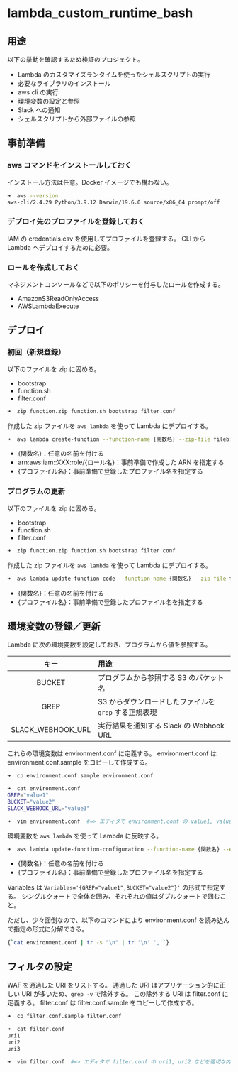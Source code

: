 # lambda_custom_runtime_bash

## 用途

以下の挙動を確認するため検証のプロジェクト。

- Lambda のカスタマイズランタイムを使ったシェルスクリプトの実行
- 必要なライブラリのインストール
- aws cli の実行
- 環境変数の設定と参照
- Slack への通知
- シェルスクリプトから外部ファイルの参照

## 事前準備

### aws コマンドをインストールしておく

インストール方法は任意。Docker イメージでも構わない。

```sh
➜  aws --version
aws-cli/2.4.29 Python/3.9.12 Darwin/19.6.0 source/x86_64 prompt/off
```

### デプロイ先のプロファイルを登録しておく

IAM の credentials.csv を使用してプロファイルを登録する。
CLI から Lambda へデプロイするために必要。

### ロールを作成しておく

マネジメントコンソールなどで以下のポリシーを付与したロールを作成する。

- AmazonS3ReadOnlyAccess
- AWSLambdaExecute

## デプロイ

### 初回（新規登録）

以下のファイルを zip に固める。

- bootstrap
- function.sh
- filter.conf

```sh
➜  zip function.zip function.sh bootstrap filter.conf
```

作成した zip ファイルを `aws lambda` を使って Lambda にデプロイする。

```sh
➜  aws lambda create-function --function-name {関数名} --zip-file fileb://function.zip --handler function.handler --runtime provided --role arn:aws:iam::XXX:role/{ロール名} --profile {プロファイル名}
```

- {関数名}：任意の名前を付ける
- arn:aws:iam::XXX:role/{ロール名}：事前準備で作成した ARN を指定する
- {プロファイル名}：事前準備で登録したプロファイル名を指定する

### プログラムの更新

以下のファイルを zip に固める。

- bootstrap
- function.sh
- filter.conf

```sh
➜  zip function.zip function.sh bootstrap filter.conf
```

作成した zip ファイルを `aws lambda` を使って Lambda にデプロイする。

```sh
➜  aws lambda update-function-code --function-name {関数名} --zip-file fileb://function.zip --profile {プロファイル名}
```

- {関数名}：任意の名前を付ける
- {プロファイル名}：事前準備で登録したプロファイル名を指定する

## 環境変数の登録／更新

Lambda に次の環境変数を設定しておき、プログラムから値を参照する。

| キー | 用途 |
| :---: | :--- |
| BUCKET | プログラムから参照する S3 のバケット名 |
| GREP | S3 からダウンロードしたファイルを `grep` する正規表現 |
| SLACK_WEBHOOK_URL | 実行結果を通知する Slack の Webhook URL |

これらの環境変数は environment.conf に定義する。
environment.conf は environment.conf.sample をコピーして作成する。

```sh
➜  cp environment.conf.sample environment.conf

➜  cat environment.conf
GREP="value1"
BUCKET="value2"
SLACK_WEBHOOK_URL="value3"

➜  vim environment.conf  #=> エディタで environment.conf の value1, value2 などを適切な内容に更新する
```

環境変数を `aws lambda` を使って Lambda に反映する。

```sh
➜  aws lambda update-function-configuration --function-name {関数名} --environment Variables={`cat environment.conf | tr -s "\n" | tr '\n' ','`} --profile {プロファイル名}
```

- {関数名}：任意の名前を付ける
- {プロファイル名}：事前準備で登録したプロファイル名を指定する

Variables は `Variables='{GREP="value1",BUCKET="value2"}'` の形式で指定する。
シングルクォートで全体を囲み、それぞれの値はダブルクォートで囲むこと。

ただし、少々面倒なので、以下のコマンドにより environment.conf を読み込んで指定の形式に分解できる。

```sh
{`cat environment.conf | tr -s "\n" | tr '\n' ','`}
```

## フィルタの設定

WAF を通過した URI をリストする。
通過した URI はアプリケーション的に正しい URI が多いため、`grep -v` で除外する。
この除外する URI は filter.conf に定義する。
filter.conf は filter.conf.sample をコピーして作成する。

```sh
➜  cp filter.conf.sample filter.conf

➜  cat filter.conf
uri1
uri2
uri3

➜  vim filter.conf  #=> エディタで filter.conf の uri1, uri2 などを適切な内容に更新する
```
